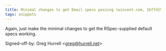 ```yaml
---
title: Minimal changes to get Email specs passing (wincent.com, 1bffd19)
tags: snippets
---
```


Again, just make the minimal changes to get the RSpec-supplied default specs working.

Signed-off-by: Greg Hurrell &lt;greg@hurrell.net&gt;
